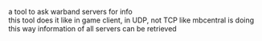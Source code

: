 a tool to ask warband servers for info </br>
this tool does it like in game client, in UDP, not TCP like mbcentral is doing </br>
this way information of all servers can be retrieved



